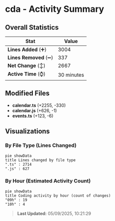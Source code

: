 # cda - Activity Summary 

## Overall Statistics

| Stat                   | Value                                                             |
| ---------------------- | ----------------------------------------------------------------- |
| **Lines Added** (➕)   | 3004                                          |
| **Lines Removed** (➖) | 337                                        |
| **Net Change** (↕)    | 2667                |
| **Active Time** (⌚)   | 30 minutes |


## Modified Files
- **calendar.ts** (+2255, -330)
- **calendar.js** (+626, -1)
- **events.ts** (+123, -6)

## Visualizations

### By File Type (Lines Changed)

```mermaid
pie showData
title Lines changed by file type
".ts" : 2714
".js" : 627
```

### By Hour (Estimated Activity Count)

```mermaid
pie showData
title Coding activity by hour (count of changes)
"09h" : 19
"10h" : 4
```


> **Last Updated:** 05/09/2025, 10:21:29